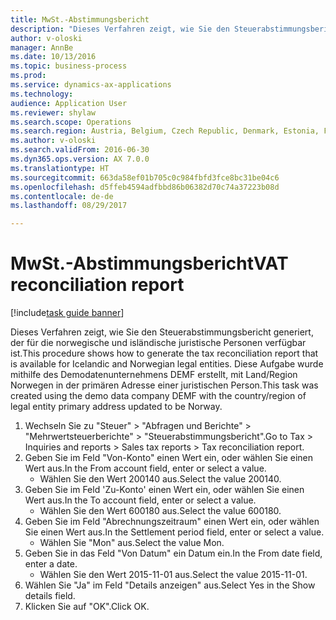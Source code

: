 ```yaml
--- 
title: MwSt.-Abstimmungsbericht
description: "Dieses Verfahren zeigt, wie Sie den Steuerabstimmungsbericht generiert, der für die norwegische und isländische juristische Personen verfügbar ist."
author: v-oloski
manager: AnnBe
ms.date: 10/13/2016
ms.topic: business-process
ms.prod: 
ms.service: dynamics-ax-applications
ms.technology: 
audience: Application User
ms.reviewer: shylaw
ms.search.scope: Operations
ms.search.region: Austria, Belgium, Czech Republic, Denmark, Estonia, Finland, France, Germany, Hungary, Ireland, Italy, Latvia, Lithuania, Netherlands, Poland, Spain, Sweden, United Kingdom
ms.author: v-oloski
ms.search.validFrom: 2016-06-30
ms.dyn365.ops.version: AX 7.0.0
ms.translationtype: HT
ms.sourcegitcommit: 663da58ef01b705c0c984fbfd3fce8bc31be04c6
ms.openlocfilehash: d5ffeb4594adfbbd86b06382d70c74a37223b08d
ms.contentlocale: de-de
ms.lasthandoff: 08/29/2017

---
```

# <a name="vat-reconciliation-report"></a><span data-ttu-id="32d03-103">MwSt.-Abstimmungsbericht</span><span class="sxs-lookup"><span data-stu-id="32d03-103">VAT reconciliation report</span></span>

[!include[task guide banner](../../includes/task-guide-banner.md)]

<span data-ttu-id="32d03-104">Dieses Verfahren zeigt, wie Sie den Steuerabstimmungsbericht generiert, der für die norwegische und isländische juristische Personen verfügbar ist.</span><span class="sxs-lookup"><span data-stu-id="32d03-104">This procedure shows how to generate the tax reconciliation report that is available for Icelandic and Norwegian legal entities.</span></span> <span data-ttu-id="32d03-105">Diese Aufgabe wurde mithilfe des Demodatenunternehmens DEMF erstellt, mit Land/Region Norwegen in der primären Adresse einer juristischen Person.</span><span class="sxs-lookup"><span data-stu-id="32d03-105">This task was created using the demo data company DEMF with the country/region of legal entity primary address updated to be Norway.</span></span>

1. <span data-ttu-id="32d03-106">Wechseln Sie zu "Steuer" > "Abfragen und Berichte" > "Mehrwertsteuerberichte" > "Steuerabstimmungsbericht".</span><span class="sxs-lookup"><span data-stu-id="32d03-106">Go to Tax > Inquiries and reports > Sales tax reports > Tax reconciliation report.</span></span>
2. <span data-ttu-id="32d03-107">Geben Sie im Feld "Von-Konto" einen Wert ein, oder wählen Sie einen Wert aus.</span><span class="sxs-lookup"><span data-stu-id="32d03-107">In the From account field, enter or select a value.</span></span>
    * <span data-ttu-id="32d03-108">Wählen Sie den Wert 200140 aus.</span><span class="sxs-lookup"><span data-stu-id="32d03-108">Select the value 200140.</span></span>  
3. <span data-ttu-id="32d03-109">Geben Sie im Feld 'Zu-Konto' einen Wert ein, oder wählen Sie einen Wert aus.</span><span class="sxs-lookup"><span data-stu-id="32d03-109">In the To account field, enter or select a value.</span></span>
    * <span data-ttu-id="32d03-110">Wählen Sie den Wert 600180 aus.</span><span class="sxs-lookup"><span data-stu-id="32d03-110">Select the value 600180.</span></span>  
4. <span data-ttu-id="32d03-111">Geben Sie im Feld "Abrechnungszeitraum" einen Wert ein, oder wählen Sie einen Wert aus.</span><span class="sxs-lookup"><span data-stu-id="32d03-111">In the Settlement period field, enter or select a value.</span></span>
    * <span data-ttu-id="32d03-112">Wählen Sie "Mon" aus.</span><span class="sxs-lookup"><span data-stu-id="32d03-112">Select the value Mon.</span></span>  
5. <span data-ttu-id="32d03-113">Geben Sie in das Feld "Von Datum" ein Datum ein.</span><span class="sxs-lookup"><span data-stu-id="32d03-113">In the From date field, enter a date.</span></span>
    * <span data-ttu-id="32d03-114">Wählen Sie den Wert 2015-11-01 aus.</span><span class="sxs-lookup"><span data-stu-id="32d03-114">Select the value 2015-11-01.</span></span>  
6. <span data-ttu-id="32d03-115">Wählen Sie "Ja" im Feld "Details anzeigen" aus.</span><span class="sxs-lookup"><span data-stu-id="32d03-115">Select Yes in the Show details field.</span></span>
7. <span data-ttu-id="32d03-116">Klicken Sie auf "OK".</span><span class="sxs-lookup"><span data-stu-id="32d03-116">Click OK.</span></span>


